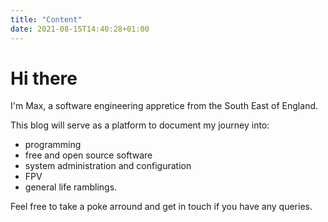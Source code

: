 ```yaml
---
title: "Content"
date: 2021-08-15T14:40:28+01:00
---
```

# Hi there

I'm Max, a software engineering appretice from the South East of England.

This blog will serve as a platform to document my journey into:
* programming
* free and open source software
* system administration and configuration
* FPV
* general life ramblings.

Feel free to take a poke arround and get in touch if you have any queries.

